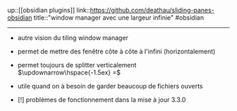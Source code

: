 up::[[obsidian plugins]]
link::https://github.com/deathau/sliding-panes-obsidian
title::"window manager avec une largeur infinie"
#obsidian 

----
 - autre vision du tiling window manager
 - permet de mettre des fenêtre côte à côte à l'infini (horizontalement)
 - permet toujours de splitter verticalement $\updownarrow\hspace{-1.5ex} =$
 - utile quand on à besoin de garder beaucoup de fichiers ouverts

 - [!] problèmes de fonctionnement dans la mise à jour 3.3.0
